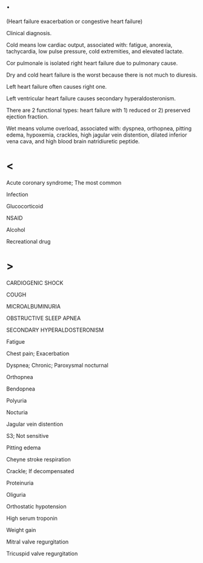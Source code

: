 # .

(Heart failure exacerbation or congestive heart failure)

Clinical diagnosis.

Cold means low cardiac output, associated with: fatigue, anorexia, tachycardia, low pulse pressure, cold extremities, and elevated lactate.

Cor pulmonale is isolated right heart failure due to pulmonary cause.

Dry and cold heart failure is the worst because there is not much to diuresis.

Left heart failure often causes right one.

Left ventricular heart failure causes secondary hyperaldosteronism.

There are 2 functional types: heart failure with 1) reduced or 2) preserved ejection fraction.

Wet means volume overload, associated with: dyspnea, orthopnea, pitting edema, hypoxemia, crackles, high jagular vein distention, dilated inferior vena cava, and high blood brain natridiuretic peptide.

# <

Acute coronary syndrome; The most common

Infection

Glucocorticoid

NSAID

Alcohol

Recreational drug

# >

CARDIOGENIC SHOCK

COUGH

MICROALBUMINURIA

OBSTRUCTIVE SLEEP APNEA

SECONDARY HYPERALDOSTERONISM

Fatigue

Chest pain; Exacerbation

Dyspnea; Chronic; Paroxysmal nocturnal

Orthopnea

Bendopnea

Polyuria

Nocturia

Jagular vein distention

S3; Not sensitive

Pitting edema

Cheyne stroke respiration

Crackle; If decompensated

Proteinuria

Oliguria

Orthostatic hypotension

High serum troponin

Weight gain

Mitral valve regurgitation

Tricuspid valve regurgitation
